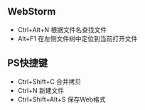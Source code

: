 ## WebStorm
* Ctrl+Alt+N 根据文件名查找文件
* Alt+F1 在左侧文件树中定位到当前打开文件


## PS快捷键
* Ctrl+Shift+C 合并拷贝
* Ctrl+N 新建文件
* Ctrl+Shift+Alt+S 保存Web格式

